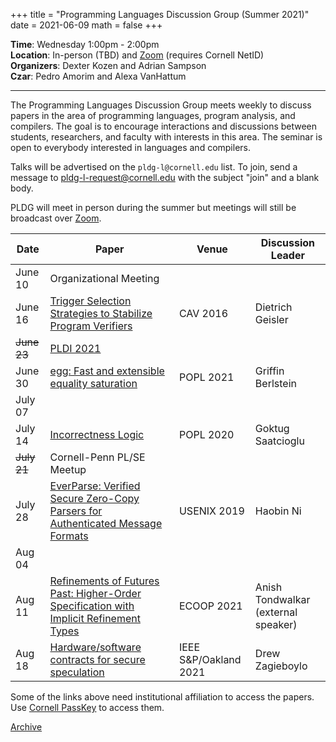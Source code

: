 +++
title = "Programming Languages Discussion Group (Summer 2021)"
date = 2021-06-09
math = false
+++

**Time**: Wednesday 1:00pm - 2:00pm<br/>
**Location**: In-person (TBD) and [Zoom][] (requires Cornell NetID) <br/>
**Organizers**: Dexter Kozen and Adrian Sampson <br/>
**Czar**: Pedro Amorim and Alexa VanHattum <br/>

---

The Programming Languages Discussion Group meets weekly to discuss papers in the
area of programming languages, program analysis, and compilers. The goal is to
encourage interactions and discussions between students, researchers, and
faculty with interests in this area. The seminar is open to everybody interested
in languages and compilers.

Talks will be advertised on the `pldg-l@cornell.edu` list. To join, send a
message to [pldg-l-request@cornell.edu][join-pldg] with the subject "join" and a
blank body.

PLDG will meet in person during the summer but meetings will still be broadcast
over [Zoom][].


| Date    | Paper       | Venue | Discussion Leader |
|---------|-------------|-------|-------------------|
| June 10 | Organizational Meeting | | |
| June 16 | [Trigger Selection Strategies to Stabilize Program Verifiers][trigger-selection] | CAV 2016 | Dietrich Geisler |
| ~~June 23~~ | [PLDI 2021][pldi-2021] | | |
| June 30 | [egg: Fast and extensible equality saturation][egg] | POPL 2021 | Griffin Berlstein |
| July 07 | | | |
| July 14 | [Incorrectness Logic][incorrectness] | POPL 2020 | Goktug Saatcioglu |
| ~~July 21~~ | Cornell-Penn PL/SE Meetup | | |
| July 28 | [EverParse: Verified Secure Zero-Copy Parsers for Authenticated Message Formats][everparse] | USENIX 2019 | Haobin Ni |
| Aug 04 | | | |
| Aug 11 | [Refinements of Futures Past: Higher-Order Specification with Implicit Refinement Types][implicit-refinements] | ECOOP 2021 | Anish Tondwalkar (external speaker) |
| Aug 18 | [Hardware/software contracts for secure speculation][spectector] | IEEE S&P/Oakland 2021 | Drew Zagieboylo |

[pldi-2021]: https://conf.researchr.org/home/pldi-2021
[trigger-selection]: https://link.springer.com/chapter/10.1007/978-3-319-41528-4_20
[egg]: https://dl.acm.org/doi/10.1145/3434304
[incorrectness]: https://dl.acm.org/doi/10.1145/3371078
[everparse]: https://www.microsoft.com/en-us/research/publication/everparse/
[implicit-refinements]: https://arxiv.org/abs/2105.01954
[spectector]: https://www.computer.org/csdl/proceedings-article/sp/2021/893400a613/1oak9bcdJgQ

Some of the links above need institutional affiliation to access the papers.
Use [Cornell PassKey](https://www.library.cornell.edu/services/apps/passkey)
to access them.

[Archive](../)

[join-pldg]: mailto:pldg-l-request@cornell.edu?subject=join
[zoom]: https://cornell.zoom.us/j/231639869?pwd=UHNVcnY3ZXVydk5pcTRyQk5ncEhJZz09
